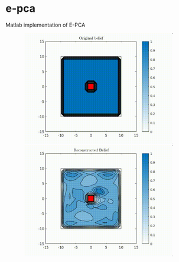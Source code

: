 # e-pca
Matlab implementation of E-PCA

<p align="center">
<img src="./docs/original_belief.gif" alt="original_belief" height="300" > <img src="./docs/reconstructed_belief.gif" alt="reconstructed_belief" height="300">
</p>
